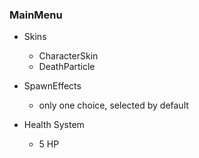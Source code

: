 ﻿### MainMenu


- Skins
  - CharacterSkin
  - DeathParticle

- SpawnEffects
	- only one choice, selected by default

- Health System
	- 5 HP
